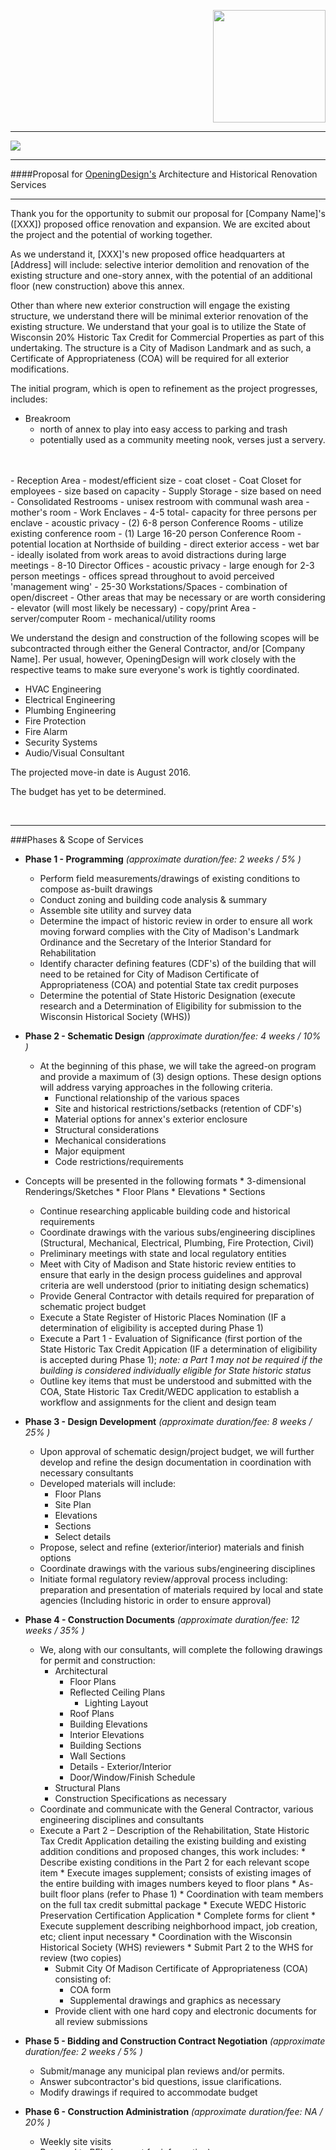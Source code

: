 


<div style="padding-left: 35px; padding-right: 35px; padding-bottom: 512px;"> </div>

<p align="right" style="color:blue;margin-left:30px;" >
<img src="https://dl.dropboxusercontent.com/u/7117445/od_icon_logo_2.jpg" width="180px"/>
</p>

---

<img src="http://vignette1.wikia.nocookie.net/albertsons/images/0/07/Grace.gif/revision/latest?cb=20100530005839"/>



---
####Proposal for [OpeningDesign's](http://openingdesign.com/) Architecture and Historical Renovation Services

---
Thank you for the opportunity to submit our proposal for [Company Name]'s ([XXX]) proposed office renovation and expansion.  We are excited about the project and the potential of working together.

As we understand it, [XXX]'s new proposed office headquarters at [Address] will include: selective interior demolition and renovation of the existing structure and one-story annex, with the potential of an additional floor (new construction) above this annex.

Other than where new exterior construction will engage the existing structure, we understand there will be minimal exterior renovation of the existing structure.  We understand that your goal is to utilize the State of Wisconsin 20% Historic Tax Credit for Commercial Properties as part of this undertaking.  The structure is a City of Madison Landmark and as such, a Certificate of Appropriateness (COA) will be required for all exterior modifications.

The initial program, which is open to refinement as the project progresses, includes:

 - Breakroom
	 - north of annex to play into easy access to parking and trash 
	 - potentially used as a community meeting nook, verses just a servery.
<br>
<br>
 - Reception Area
	 - modest/efficient size
	 - coat closet
 - Coat Closet for employees
	 - size based on capacity
 - Supply Storage
	 - size based on need
 - Consolidated Restrooms
	 - unisex restroom with communal wash area
	 - mother's room
 - Work Enclaves
	 - 4-5 total- capacity for three persons per enclave
	 - acoustic privacy
 - (2) 6-8 person Conference Rooms
	 - utilize existing conference room
 - (1) Large 16-20 person Conference Room
	 - potential location at Northside of building
	 - direct exterior access
	 - wet bar
	 - ideally isolated from work areas to avoid distractions during large meetings
 - 8-10 Director Offices
	 - acoustic privacy
	 - large enough for 2-3 person meetings
	 - offices spread throughout to avoid perceived 'management wing'
 - 25-30 Workstations/Spaces
	 - combination of open/discreet
 - Other areas that may be necessary or are worth considering
	- elevator (will most likely be necessary)
	- copy/print Area
	- server/computer Room
	- mechanical/utility rooms

We understand the design and construction of the following scopes will be subcontracted through either the General Contractor, and/or [Company Name].   Per usual, however, OpeningDesign will work closely with the respective teams to make sure everyone's work is tightly coordinated.

* HVAC Engineering
* Electrical Engineering
* Plumbing Engineering
* Fire Protection
* Fire Alarm
* Security Systems
* Audio/Visual Consultant

The projected move-in date is August 2016.

The budget has yet to be determined.

<br>

---


###Phases & Scope of Services


* **Phase 1 - Programming** 
*(approximate duration/fee: 2 weeks / 5% )*
    * Perform field measurements/drawings of existing conditions to compose as-built drawings
    * Conduct zoning and building code analysis & summary
    *  Assemble site utility and survey data
    * Determine the impact of historic review in order to ensure all work moving forward complies with the City of Madison's Landmark Ordinance and the Secretary of the Interior Standard for Rehabilitation
    * Identify character defining features (CDF's) of the building that will need to be retained for City of Madison Certificate of Appropriateness (COA) and potential State tax credit purposes
    * Determine the potential of State Historic Designation (execute research and a Determination of Eligibility  for submission to the Wisconsin Historical Society (WHS))

* **Phase 2 - Schematic Design**
*(approximate duration/fee: 4 weeks / 10% )*
    * At the beginning of this phase, we will take the agreed-on program and provide a maximum of (3) design options.  These design options will address varying approaches in the following criteria.
	    * Functional relationship of the various spaces
	    * Site and historical restrictions/setbacks (retention of CDF's)
	    * Material options for annex's exterior enclosure
	    * Structural considerations
	    * Mechanical considerations
	    * Major equipment
	    * Code restrictions/requirements
 * Concepts will be presented in the following formats
        * 3-dimensional Renderings/Sketches
        * Floor Plans
        * Elevations
        * Sections
   * Continue researching applicable building code and historical requirements
    * Coordinate drawings with the various subs/engineering disciplines (Structural, Mechanical, Electrical, Plumbing, Fire Protection, Civil)
    * Preliminary meetings with state and local regulatory entities
    * Meet with City of Madison and State historic review entities to ensure that early in the design process guidelines and approval criteria are well understood (prior to initiating design schematics)
    * Provide General Contractor with details required for preparation of schematic project budget
    * Execute a State Register of Historic Places Nomination (IF a determination of eligibility is accepted during Phase 1)
    * Execute a Part 1 - Evaluation of Significance (first portion of the State Historic Tax Credit Appication (IF a determination of eligibility is accepted during Phase 1); *note: a Part 1 may not be required if the building is considered individually eligible for State historic status*
    * Outline key items that must be understood and submitted with the COA, State Historic Tax Credit/WEDC application to establish a workflow and assignments for the client and design team

* **Phase 3 - Design Development**
*(approximate duration/fee: 8 weeks / 25% )*
    * Upon approval of schematic design/project budget, we will further develop and refine the design documentation in coordination with necessary consultants
    * Developed materials will include:
        * Floor Plans
        * Site Plan
        * Elevations
        * Sections
        * Select details
    * Propose, select and refine (exterior/interior) materials and finish options
    * Coordinate drawings with the various subs/engineering disciplines
    * Initiate formal regulatory review/approval process including: preparation and presentation of materials required by local and state agencies (Including historic in order to ensure approval)

* **Phase 4 - Construction Documents**
*(approximate duration/fee: 12 weeks / 35% )*
     * We, along with our consultants, will complete the following drawings for permit and construction:
        * Architectural
	        * Floor Plans
	        * Reflected Ceiling Plans
		        * Lighting Layout
	        * Roof Plans
	        * Building Elevations
	        * Interior Elevations
	        * Building Sections
	        * Wall Sections
	        * Details - Exterior/Interior
	        * Door/Window/Finish Schedule
        * Structural Plans
        * Construction Specifications as necessary
    * Coordinate and communicate with the General Contractor, various engineering disciplines and consultants
    * Execute a Part 2  – Description of the Rehabilitation, State Historic Tax Credit Application detailing the existing building and existing addition conditions and proposed changes,  this work includes:
		    * Describe existing conditions in the Part 2 for each relevant scope item
		    * Execute images supplement; consists of existing images of the entire building with images numbers keyed to floor plans
		    * As-built floor plans (refer to Phase 1)
		    * Coordination with team members on the full tax credit submittal package
		    * Execute WEDC Historic Preservation Certification Application
		    * Complete forms for client
		    * Execute supplement describing neighborhood impact, job creation, etc; client input necessary
		    * Coordination with the Wisconsin Historical Society (WHS) reviewers
		    * Submit Part 2 to the WHS for review (two copies)
	    *  Submit City Of Madison Certificate of Appropriateness (COA) consisting of:
		    * COA form
		    * Supplemental drawings and graphics as necessary
	    * Provide client with one hard copy and electronic documents for all review submissions

* **Phase 5 - Bidding and Construction Contract Negotiation**
*(approximate duration/fee: 2 weeks / 5% )*
    * Submit/manage any municipal plan reviews and/or permits.
    * Answer subcontractor's bid questions, issue clarifications.
    * Modify drawings if required to accommodate budget
* **Phase 6 - Construction Administration**
*(approximate duration/fee: NA / 20% )*
    * Weekly site visits
    * Respond to RFIs (request for information)
    * Review shop drawings and submittals
    * Review substitutions
    * Review change orders
    * Develop punch list
    * Complete Part 3 - Request for Certification of Completed Work, State Historic Tax Credit (images and documentation)
    * If applicable, review application for payments

---
###Fee & Workflow Proposal		

OpeningDesign has developed a preferred and unique way of working.  Although our website's [about page](http://openingdesign.com/about/) provides more detail, in a nutshell, most of our projects are [open source](http://en.wikipedia.org/wiki/Open_source) and are conducted [out-in-the-open](http://openingdesign.com/about/).

Simply put, this way of working allows us to be more efficient, ultimately keeping costs down and bringing more value to our clients.  Having said that, we understand some clients may have hesitations regarding this approach.

To address [XXX]'s potential concerns, if any, we would like to propose the following workflow and fee options:

 * **Approach (A): A Fully Open Approach** where the construction documentation, location, and the names of the parties involved in this contract are known and are shared publicly.  All newly created documentation/content is [open source](https://creativecommons.org/licenses/by-sa/4.0/), that is, will be freely available to any party for future use, assuming the terms such as [Attribution](https://creativecommons.org/licenses/by-sa/4.0/) and [ShareAlike](https://creativecommons.org/licenses/by-sa/4.0/) are honored.
 * **Approach (B): An Anonymous Open Approach** where all newly created documentation is shared publicly, however, the location and the names of the parties involved are kept anonymous.   Again, similar to approach (A), all newly created documentation/content is [open source](https://creativecommons.org/licenses/by-sa/4.0/).
 * **Approach (C): The Traditional Approach** where all documentation and parties involved remain confidential and private.

*(Please note, no matter the approach used, any documentation from parties outside this contract and/or shared with OpeningDesign prior to the signing of this contract **will not** be shared publicly.  Also, we will not make public anything that [XXX] explicitly indicates should be kept private.)*

<br>
<br>

---

####Fee Proposal Options: Hourly rates with a not-to-exceed fee

|-|Approach (A)|Approach (B)|Approach (C)|Estimated Percentage of Fees
|---|---|---|---|
| **Architecture** <br> [OpeningDesign](http://openingdesign.com)|
|Level 1 |$80/HR|$95/HR|$110/HR|53%|
|Level 2 | $65/HR|$80/HR|$95/HR|23%|
| **Historic Preservation Consultant**| 
|Level 1|$105/HR|$105/HR|$105/HR|5%|
|Level 2 | $75/HR|$75/HR|$75/HR|6%|
| **Structural Engineer Consultant**| 
|Level 1 |$170/HR|$170/HR|$170/HR|1%|
|Level 2 |$125/HR|$125/HR|$125/HR|2%|
|Level 3 |$100/HR|$100/HR|$100/HR|2%|
|Level 4 |$85/HR|$85/HR|$85/HR|6%|
|---|
|---|
|**Total Not-to-exceed Fee - a rough estimate** <br>(X% of construction costs - TBD, see below)| 7.5%(TBD)|8.5%(TBD)|9.5%(TBD)|100%


---

####The Determination of the Not-to-Exceed Fee

As is typical with the initial phases of a building project, the design is often too nebulous to determine a realistic lump-sum and/or not-to-exceed maximum fee.  In that light, we propose a two part fee contract whereby the first part will be an hourly rate proposal for approximately a fifth (1/5th) of the project's schedule--that is, the early 1)Programming and 2)Schematic Design phases of the project. 

For the second part, when the extent of the scope is better defined, we propose to continue with the proposed hourly fees, but amend the contract by adding a not-to-exceed maximum fee.  This fee will be a fixed percentage of final construction costs.

*For [XXX]'s reference and peace of mind, please review the following document as to what the standard practices are for establishing service fees in the construction/architecture industry.*

[A Guide to Determining Appropriate Fees  for the Services of an Architect Consultants](http://www.mbarchitects.org/docs/guide_architectservicefees%28e%29.pdf).

---
<br>
<br>
Additionally, the following list of consultants may be required during this project.  Their associated billing rates, although not provided above, **would be** included in the overall not-to-exceed A/E fee.


* Building Envelope Specialist
* Building Performance and Energy Modeling
* Specification Writer
* Door Hardware Consultant
* Lighting Consultant
* Acoustic Consultant

*Consultant expenses will include an additional 10% to cover in-house administration, handling, financing, and insurance costs.*


---


####Reimbursable expenses include:

* Transportation in connection with the project for travel authorized by the client (transportation, lodging and meals)
* Communication and shipping costs (long distance charges, courier, postage, dedicated web hosting, etc.)
* Reproduction costs for plans, sketches, drawings, graphic representations and other documents
* Renderings, models, prints of computer-generated drawings, mock-ups specifically	requested	 by the client
* Certification and documentation costs for third party	certification	such	as	LEED®
* Fees, levies, duties or taxes for permits, licences, or approvals from authorities having jurisdiction
* Additional insurance coverage or limits, including additional professional liability insurance requested by the client in a excess of that normally carried by the architect and the architect’s consultants
* Direct expenses from additional consultants not specifically outlined in this proposal

*Reimbursable expenses include an additional 10% to cover in-house administration,	handling,	and	financing.*

---

<br>
<br>
<br>

####Services *not* included in Proposal
<!--*The following list is ordered roughly in how likely it would be to that such services/consultants would be engaged during this project.*
-->

* HVAC Engineering
* Electrical Engineering
* Plumbing Engineering
* Fire Protection
* Fire Alarm
* Security Systems
* Audio/Visual Consultant
* Furniture, Fixtures & Equipment (FF&E) services
* Civil Engineering
* Site Surveying
* Landscape Design 
* Environmental Studies and Reports
* Legal Survey
* Signage Design/Layout
* Acoustical Engineer
* Closeout Record Documents
* LEED Design
* Environmental Studies
* Commissioning Services
* Post-occupancy Elevation/Studies
* Maintenance and Operational Programming
* Building Maintenance Manuals
* Post-occupancy Evaluation
* Kitchen Design Services


---

####Boilerplate

* OpeningDesign will deliver invoices on a monthly basis and are due/payable within 30 days of receipt.  Invoices overdue past (60) days will be interpreted as an order to stop work on the project. 
* This proposal is valid for 90 days. 

---
<br>
<br>
<br>
<br>
<br>


We [(OpeningDesign)](http://openingdesign.com/) sincerely appreciate the opportunity to provide you with this proposal and look forward to the potential of a fruitful collaboration in the future. 

If the terms of this proposal are acceptable please sign in the space offered below.  

Finally, please don't hesitate to contact me (Ryan Schultz) should you have any questions or require additional information. 

<br>
Kind Regards,
<br>
<br>
<br>


 
Ryan Schultz
OpeningDesign


> P.S.
> 
> Needless to say, we know this open approach is a new and unique way of working and we would be happy to have a face to face meeting to address any further questions/concerns you may have.

> Also, if curious, the following links will give you a sense of how we're harnessing this open approach on a Sports Complex project we're working on in Jefferson, WI.

> - For native project files go [here](https://github.com/OpeningDesign/Sports_Complex).
- For ongoing project communication between the design team go [here](https://github.com/OpeningDesign/Sports_Complex/issues?q=is%3Aissue+is%3Aclosed+sort%3Acomments-desc).




<br>
<br>
<br>
<br>
<br>
<br>
<br>
<br>
<br>
<br>
<br>
<br>



####Authorized by:


* Signature
<hr>
* Title
<hr>
* Date
	<hr>

<br>
<br>
<br>

---
####License
Per usual, unless otherwise noted, all content associated with [OpeningDesign](http://openingdesign.com) projects is licensed under an open source, 'copyleft' license: [Attribution-ShareAlike 4.0 International (CC BY-SA 4.0)](https://creativecommons.org/licenses/by-sa/4.0/).  Attribution to be given to the entire team associated with the project.
![Attribution-ShareAlike 4.0 International](http://i.creativecommons.org/l/by-sa/3.0/88x31.png)


